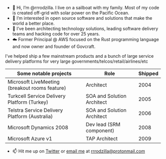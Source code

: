 - 👋 Hi, I’m @rrrodzilla.  I live on a sailboat with my family.  Most of my code is created off-grid with solar power on the Pacific Ocean.
- 👀 I’m interested in open source software and solutions that make the world a better place.
- 🌱 I’ve been architecting technology solutions, leading software delivery teams and hacking code for over 25 years.
- ☁️ Former Principal @ AWS focused on the Rust programming language and now owner and founder of Govcraft.

I've helped ship a few mainstream products and a bunch of large service delivery platforms for very large governments/telcos/retail/airlines/etc

Some notable projects | Role | Shipped
------------ | ------------- | -------------
Microsoft LiveMeeting (breakout rooms feature) | Architect | 2004
Turkcell Service Delivery Platform (Turkey) | SOA and Solution Architect | 2005
Telstra Service Delivery Platform (Australia) | SOA and Solution Architect | 2006
Microsoft Dynamics 2008 | Dev lead (SRM component) | 2008
Microsoft Azure v1 | TAP Architect | 2009

- 📫 Hit me up on [Twitter](https://www.twitter.com/rrrodziilla) or [email me](mailto://rrrodzilla@protonmail.com) at rrrodzilla@protonmail.com

<!---
rrrodzilla/rrrodzilla is a ✨ special ✨ repository because its `README.md` (this file) appears on your GitHub profile.
You can click the Preview link to take a look at your changes.
--->
